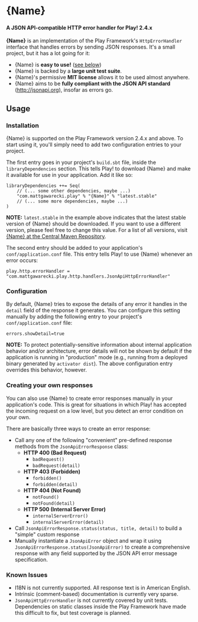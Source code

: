 {Name}
===========

#### A JSON API-compatible HTTP error handler for Play! 2.4.x

**{Name}** is an implementation of the Play Framework's ```HttpErrorHandler``` interface that handles errors by sending JSON responses. It's a small project, but it has a lot going for it:

* {Name} is **easy to use!** ([see below](#Usage))
* {Name} is backed by a **large unit test suite**.
* {Name}'s permissive **MIT license** allows it to be used almost anywhere.
* {Name} aims to be **fully compliant with the JSON API standard** (http://jsonapi.org), insofar as errors go.

## <a name="usage"></a>Usage
### Installation
{Name} is supported on the Play Framework version 2.4.x and above. To start using it, you'll simply need to add two configuration entries to your project.

The first entry goes in your project's ```build.sbt``` file, inside the ```libraryDependencies``` section. This tells Play! to download {Name} and make it available for use in your application. Add it like so:

    libraryDependencies ++= Seq(
        // (... some other dependencies, maybe ...)
        "com.mattgawarecki.play" % "{Name}" % "latest.stable"
        // (... some more dependencies, maybe ...)
    )

**NOTE:** ```latest.stable``` in the example above indicates that the latest stable version of {Name} should be downloaded. If you want to use a different version, please feel free to change this value. For a list of all versions, visit [{Name} at the Central Maven Repository]().

The second entry should be added to your application's ```conf/application.conf``` file. This entry tells Play! to use {Name} whenever an error occurs:

    play.http.errorHandler = "com.mattgawarecki.play.http.handlers.JsonApiHttpErrorHandler"

### Configuration
By default, {Name} tries to expose the details of any error it handles in the ```detail``` field of the response it generates. You can configure this setting manually by adding the following entry to your project's ```conf/application.conf``` file:

    errors.showDetail=true

**NOTE:** To protect potentially-sensitive information about internal application behavior and/or architecture, error details will not be shown by default if the application is running in "production" mode (e.g., running from a deployed binary generated by ```activator dist```). The above configuration entry overrides this behavior, however.

### Creating your own responses
You can also use {Name} to create error responses manually in your application's code. This is great for situations in which Play! has accepted the incoming request on a low level, but you detect an error condition on your own.

There are basically three ways to create an error response:
* Call any one of the following "convenient" pre-defined response methods from the ```JsonApiErrorResponse``` class:
    * **HTTP 400 (Bad Request)**
        * ```badRequest()```
        * ```badRequest(detail)```
    * **HTTP 403 (Forbidden)**
        * ```forbidden()```
        * ```forbidden(detail)```
    * **HTTP 404 (Not Found)**
        * ```notFound()```
        * ```notFound(detail)```
    * **HTTP 500 (Internal Server Error)**
        * ```internalServerError()```
        * ```internalServerError(detail)```
* Call ```JsonApiErrorResponse.status(status, title, detail)``` to build a "simple" custom response
* Manually instantiate a ```JsonApiError``` object and wrap it using ```JsonApiErrorResponse.status(JsonApiError)``` to create a comprehensive response with any field supported by the JSON API error message specification.

### Known Issues
* I18N is not currently supported. All response text is in American English.
* Intrinsic (comment-based) documentation is currently very sparse.
* ```JsonApiHttpErrorHandler``` is not currently covered by unit tests. Dependencies on static classes inside the Play Framework have made this difficult to fix, but test coverage is planned.
